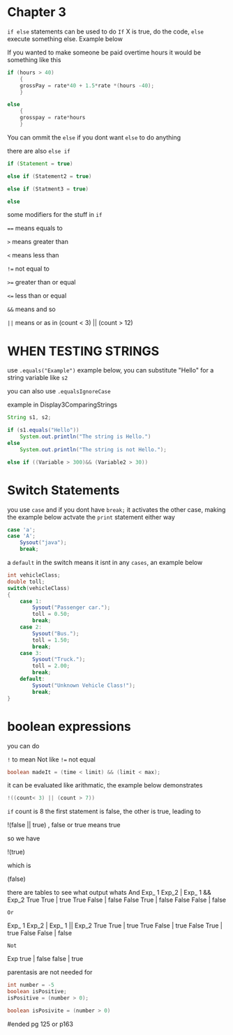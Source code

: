 # Chapter 3

`if else` statements can be used to do `If` X is true, do the code, `else` execute something else. Example below

If you wanted to make someone be paid overtime hours it would be something like this
```java
if (hours > 40)
    {
    grossPay = rate*40 + 1.5*rate *(hours -40);
    }

else
    {
    grosspay = rate*hours
    }

```

You can ommit the `else` if you dont want `else` to do anything

there are also `else if`

```java
if (Statement = true)

else if (Statement2 = true)

else if (Statment3 = true)

else
```

some modifiers for the stuff in `if`

`==` means equals to

`>` means greater than

`<` means less than

`!=` not equal to

`>=` greater than or equal

`<=` less than or equal

`&&` means and so

`||` means or as in (count < 3) || (count > 12)

# WHEN TESTING STRINGS

use `.equals("Example")` example below, you can substitute "Hello" for a string variable like `s2`

you can also use `.equalsIgnoreCase`

example in Display3ComparingStrings

```java
String s1, s2;

if (s1.equals("Hello"))
    System.out.println("The string is Hello.")
else
    System.out.println("The string is not Hello.");
```
```java
else if ((Variable > 300)&& (Variable2 > 30))
```

# Switch Statements

you use `case` and if you dont have `break;` it activates the other case, making the example below actvate the `print` statement either way

```java
case 'a';
case 'A';
    Sysout("java");
    break;
```
a `default` in the switch means it isnt in any `cases`, an example below

```java
int vehicleClass;
double toll;
switch(vehicleClass)
{
    case 1:
        Sysout("Passenger car.");
        toll = 0.50;
        break;
    case 2:
        Sysout("Bus.");
        toll = 1.50;
        break;
    case 3:
        Sysout("Truck.");
        toll = 2.00;
        break;
    default:
        Sysout("Unknown Vehicle Class!");
        break;
}
```
# boolean expressions

you can do 

`!` to mean Not like `!=` not equal

``` java
boolean madeIt = (time < limit) && (limit < max);
```

it can be evaluated like arithmatic, the example below demonstrates

```java
!((count< 3) || (count > 7))
```
`if` count is 8 the first statement is false, the other is true, leading to

!(false || true) , false or true means true

so we have

!(true)

which is

(false)

there are tables to see what output whats
    And
Exp_ 1  Exp_2 | Exp_ 1 && Exp_2
True    True  | true
True    False | false
False   True  | false
False   False | false

    Or
Exp_ 1  Exp_2 | Exp_ 1 || Exp_2
True    True  | true
True    False | true
False   True  | true
False   False | false

    Not
Exp
true | false
false | true

parentasis are not needed for
```java
int number = -5
boolean isPositive;
isPositive = (number > 0);

boolean isPosivite = (number > 0)
```

#ended pg 125 or p163






